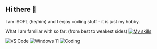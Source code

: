 ## Hi there 👋
I am ISOPL (he/him) and I enjoy coding stuff - it is just my hobby.

What I am familiar with so far: (from best to weakest sides)
[![My skills](https://skillicons.dev/icons?i=js,ts,react,vite,express,html,css,scss,discordjs,bootstrap,python,lua,windows,cs,cpp)](https://skillicons.dev)

![VS Code](https://img.shields.io/badge/IDE-Visual_Studio_Code-blue)
![Windows 11](https://img.shields.io/badge/Operating_System-Windows_11-blue)
![Coding](https://img.shields.io/badge/Current_Project-panel.isopl.pl_&_backend-orange)

<!--
**robigame1977/robigame1977** is a ✨ _special_ ✨ repository because its `README.md` (this file) appears on your GitHub profile.

Here are some ideas to get you started:

- 🔭 I’m currently working on ...
- 🌱 I’m currently learning ...
- 👯 I’m looking to collaborate on ...
- 🤔 I’m looking for help with ...
- 💬 Ask me about ...
- 📫 How to reach me: ...
- 😄 Pronouns: ...
- ⚡ Fun fact: ...
-->
